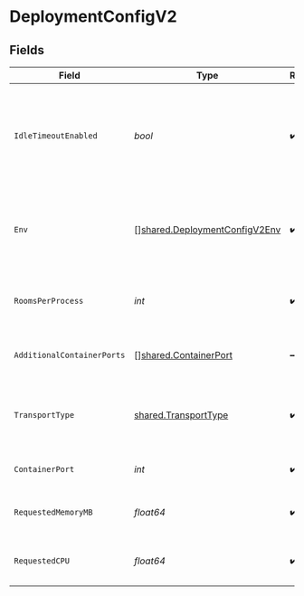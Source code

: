# DeploymentConfigV2


## Fields

| Field                                                                                                            | Type                                                                                                             | Required                                                                                                         | Description                                                                                                      | Example                                                                                                          |
| ---------------------------------------------------------------------------------------------------------------- | ---------------------------------------------------------------------------------------------------------------- | ---------------------------------------------------------------------------------------------------------------- | ---------------------------------------------------------------------------------------------------------------- | ---------------------------------------------------------------------------------------------------------------- |
| `IdleTimeoutEnabled`                                                                                             | *bool*                                                                                                           | :heavy_check_mark:                                                                                               | Option to shut down processes that have had no new connections or rooms<br/>for five minutes.                    |                                                                                                                  |
| `Env`                                                                                                            | [][shared.DeploymentConfigV2Env](../../models/shared/deploymentconfigv2env.md)                                   | :heavy_check_mark:                                                                                               | The environment variable that our process will have access to at runtime.                                        |                                                                                                                  |
| `RoomsPerProcess`                                                                                                | *int*                                                                                                            | :heavy_check_mark:                                                                                               | Governs how many [rooms](https://hathora.dev/docs/concepts/hathora-entities#room) can be scheduled in a process. | 3                                                                                                                |
| `AdditionalContainerPorts`                                                                                       | [][shared.ContainerPort](../../models/shared/containerport.md)                                                   | :heavy_minus_sign:                                                                                               | Additional ports your server listens on.                                                                         |                                                                                                                  |
| `TransportType`                                                                                                  | [shared.TransportType](../../models/shared/transporttype.md)                                                     | :heavy_check_mark:                                                                                               | Transport type specifies the underlying communication protocol to the exposed port.                              |                                                                                                                  |
| `ContainerPort`                                                                                                  | *int*                                                                                                            | :heavy_check_mark:                                                                                               | Default port the server listens on.                                                                              | 4000                                                                                                             |
| `RequestedMemoryMB`                                                                                              | *float64*                                                                                                        | :heavy_check_mark:                                                                                               | The amount of memory allocated to your process.                                                                  | 1024                                                                                                             |
| `RequestedCPU`                                                                                                   | *float64*                                                                                                        | :heavy_check_mark:                                                                                               | The number of cores allocated to your process.                                                                   | 0.5                                                                                                              |